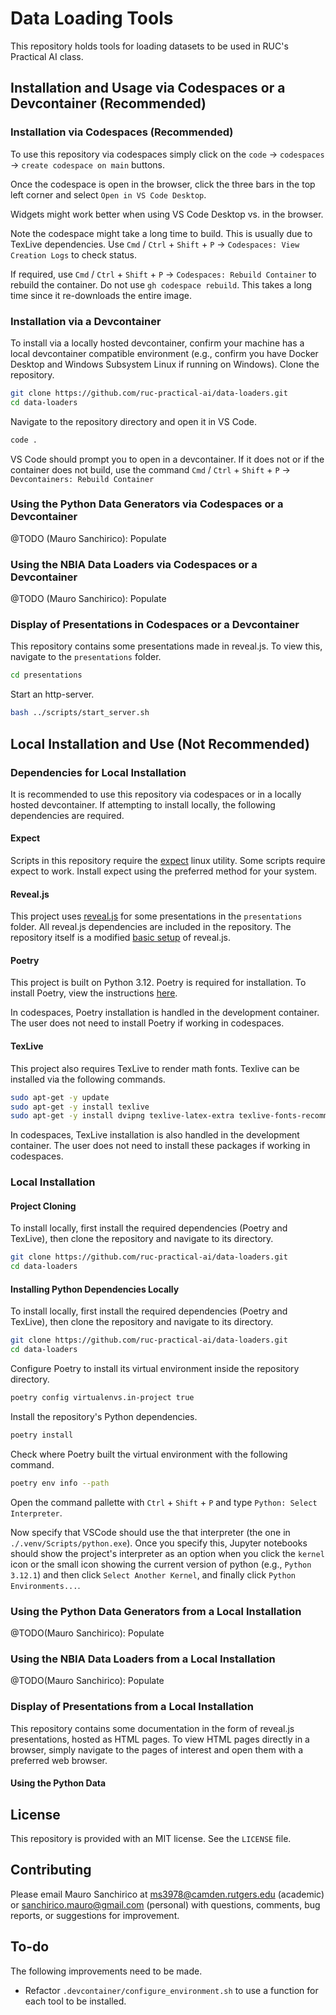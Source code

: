 # Data Loading Tools

This repository holds tools for loading datasets to be used in RUC's Practical AI class.

## Installation and Usage via Codespaces or a Devcontainer (Recommended)

### Installation via Codespaces (Recommended)

To use this repository via codespaces simply click on the `code` &rarr; `codespaces` &rarr; `create codespace on main` buttons.

Once the codespace is open in the browser, click the three bars in the top left corner and select `Open in VS Code Desktop`.

Widgets might work better when using VS Code Desktop vs. in the browser.

Note the codespace might take a long time to build. This is usually due to TexLive dependencies. Use `Cmd` / `Ctrl` + `Shift` + `P` &rarr; `Codespaces: View Creation Logs` to check status.

If required, use `Cmd` / `Ctrl` + `Shift` + `P` &rarr; `Codespaces: Rebuild Container` to rebuild the container. Do not use `gh codespace rebuild`. This takes a long time since it re-downloads the entire image.

### Installation via a Devcontainer

To install via a locally hosted devcontainer, confirm your machine has a local devcontainer compatible environment (e.g., confirm you have Docker Desktop and Windows Subsystem Linux if running on Windows). Clone the repository.

```bash
git clone https://github.com/ruc-practical-ai/data-loaders.git
cd data-loaders
```

Navigate to the repository directory and open it in VS Code.

```bash
code .
```

VS Code should prompt you to open in a devcontainer. If it does not or if the container does not build, use the command `Cmd` / `Ctrl` + `Shift` + `P` &rarr; `Devcontainers: Rebuild Container`

### Using the Python Data Generators via Codespaces or a Devcontainer

@TODO (Mauro Sanchirico): Populate

### Using the NBIA Data Loaders via Codespaces or a Devcontainer

@TODO (Mauro Sanchirico): Populate

### Display of Presentations in Codespaces or a Devcontainer

This repository contains some presentations made in reveal.js. To view this, navigate to the `presentations` folder.

```bash
cd presentations
```

Start an http-server.

```bash
bash ../scripts/start_server.sh
```

## Local Installation and Use (Not Recommended)

### Dependencies for Local Installation

It is recommended to use this repository via codespaces or in a locally hosted devcontainer. If attempting to install locally, the following dependencies are required.

#### Expect

Scripts in this repository require the [expect](https://linux.die.net/man/1/expect) linux utility. Some scripts require expect to work. Install expect using the preferred method for your system.

#### Reveal.js

This project uses [reveal.js](https://revealjs.com/) for some presentations in the `presentations` folder. All reveal.js dependencies are included in the repository. The repository itself is a modified [basic setup](https://revealjs.com/installation/#basic-setup) of reveal.js.

#### Poetry

This project is built on Python 3.12. Poetry is required for installation. To install Poetry, view the instructions [here](https://python-poetry.org/docs/).

In codespaces, Poetry installation is handled in the development container. The user does not need to install Poetry if working in codespaces.

#### TexLive

This project also requires TexLive to render math fonts. Texlive can be installed via the following commands.

```bash
sudo apt-get -y update
sudo apt-get -y install texlive
sudo apt-get -y install dvipng texlive-latex-extra texlive-fonts-recommended cm-super
```

In codespaces, TexLive installation is also handled in the development container. The user does not need to install these packages if working in codespaces.

### Local Installation

#### Project Cloning

To install locally, first install the required dependencies (Poetry and TexLive), then clone the repository and navigate to its directory.

```bash
git clone https://github.com/ruc-practical-ai/data-loaders.git
cd data-loaders
```

#### Installing Python Dependencies Locally

To install locally, first install the required dependencies (Poetry and TexLive), then clone the repository and navigate to its directory.

```bash
git clone https://github.com/ruc-practical-ai/data-loaders.git
cd data-loaders
```

Configure Poetry to install its virtual environment inside the repository directory.

```bash
poetry config virtualenvs.in-project true
```

Install the repository's Python dependencies.

```bash
poetry install
```

Check where Poetry built the virtual environment with the following command.

```bash
poetry env info --path
```

Open the command pallette with `Ctrl` + `Shift` + `P` and type `Python: Select Interpreter`.

Now specify that VSCode should use the that interpreter (the one in `./.venv/Scripts/python.exe`). Once you specify this, Jupyter notebooks should show the project's interpreter as an option when you click the `kernel` icon or the small icon showing the current version of python (e.g., `Python 3.12.1`) and then click `Select Another Kernel`, and finally click `Python Environments...`.

### Using the Python Data Generators from a Local Installation

@TODO(Mauro Sanchirico): Populate

### Using the NBIA Data Loaders from a Local Installation

@TODO(Mauro Sanchirico): Populate

### Display of Presentations from a Local Installation

This repository contains some documentation in the form of reveal.js presentations, hosted as HTML pages. To view HTML pages directly in a browser, simply navigate to the pages of interest and open them with a preferred web browser.

#### Using the Python Data

## License

This repository is provided with an MIT license. See the `LICENSE` file.

## Contributing

Please email Mauro Sanchirico at ms3978@camden.rutgers.edu (academic) or sanchirico.mauro@gmail.com (personal) with questions, comments, bug reports, or suggestions for improvement.

## To-do

The following improvements need to be made.

* Refactor `.devcontainer/configure_environment.sh` to use a function for each tool to be installed.